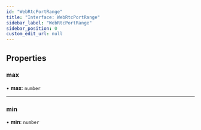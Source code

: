 ```yaml
---
id: "WebRtcPortRange"
title: "Interface: WebRtcPortRange"
sidebar_label: "WebRtcPortRange"
sidebar_position: 0
custom_edit_url: null
---
```


## Properties

### max

• **max**: `number`

___

### min

• **min**: `number`
